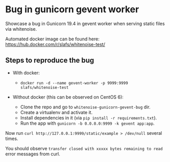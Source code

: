 # Bug in gunicorn gevent worker

Showcase a bug in Gunicorn 19.4 in gevent worker when serving static
files via whitenoise.

Automated docker image can be found here:
https://hub.docker.com/r/slafs/whitenoise-test/

## Steps to reproduce the bug

* With docker:

  * `docker run -d --name gevent-worker -p 9999:9999 slafs/whitenoise-test`

* Without docker (this can be observed on CentOS 6):

  * Clone the repo and go to `whitenoise-gunicorn-gevent-bug` dir.
  * Create a virtualenv and activate it.
  * Install dependencies in it (via `pip install -r requirements.txt`).
  * Run the app with `gunicorn -b 0.0.0.0:9999 -k gevent app:app`.

Now run `curl http://127.0.0.1:9999/static/example > /dev/null` several times.

You should observe `transfer closed with xxxxx bytes remaining to read`
error messages from curl.

